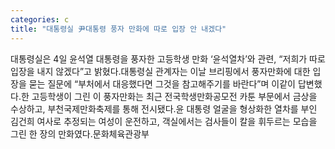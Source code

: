 ```yaml
---
categories: c
title: "대통령실 尹대통령 풍자 만화에 따로 입장 안 내겠다"
---
```

대통령실은 4일 윤석열 대통령을 풍자한 고등학생 만화 ‘윤석열차’와 관련, “저희가 따로 입장을 내지 않겠다”고 밝혔다.대통령실 관계자는 이날 브리핑에서 풍자만화에 대한 입장을 묻는 질문에 “부처에서 대응했다면 그것을 참고해주기를 바란다”며 이같이 답변했다.한 고등학생이 그린 이 풍자만화는 최근 전국학생만화공모전 카툰 부문에서 금상을 수상하고, 부천국제만화축제를 통해 전시됐다.윤 대통령 얼굴을 형상화한 열차를 부인 김건희 여사로 추정되는 여성이 운전하고, 객실에서는 검사들이 칼을 휘두르는 모습을 그린 한 장의 만화였다.문화체육관광부